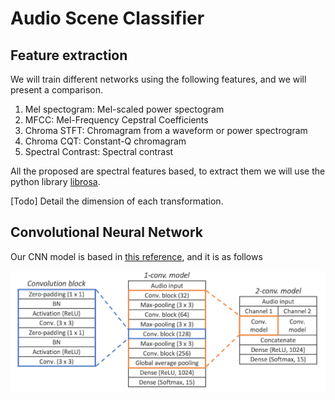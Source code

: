 # Audio Scene Classifier

## Feature extraction

We will train different networks using the following features, and we will present a comparison.

1. Mel spectogram: Mel-scaled power spectogram
2. MFCC: Mel-Frequency Cepstral Coefficients
3. Chroma STFT: Chromagram from a waveform or power spectrogram
4. Chroma CQT: Constant-Q chromagram
5. Spectral Contrast: Spectral contrast

All the proposed are spectral features based, to extract them we will use the python library [librosa](https://librosa.github.io/librosa/feature.html#spectral-features "librosa").

[Todo] Detail the dimension of each transformation.

## Convolutional Neural Network

Our CNN model is based in [this reference](http://www.cs.tut.fi/sgn/arg/dcase2017/documents/challenge_technical_reports/DCASE2017_Han_207.pdf "CNN"), 
and it is as follows

![alt text](./docs/images/CNN_model.png?raw=true "CNN model")
